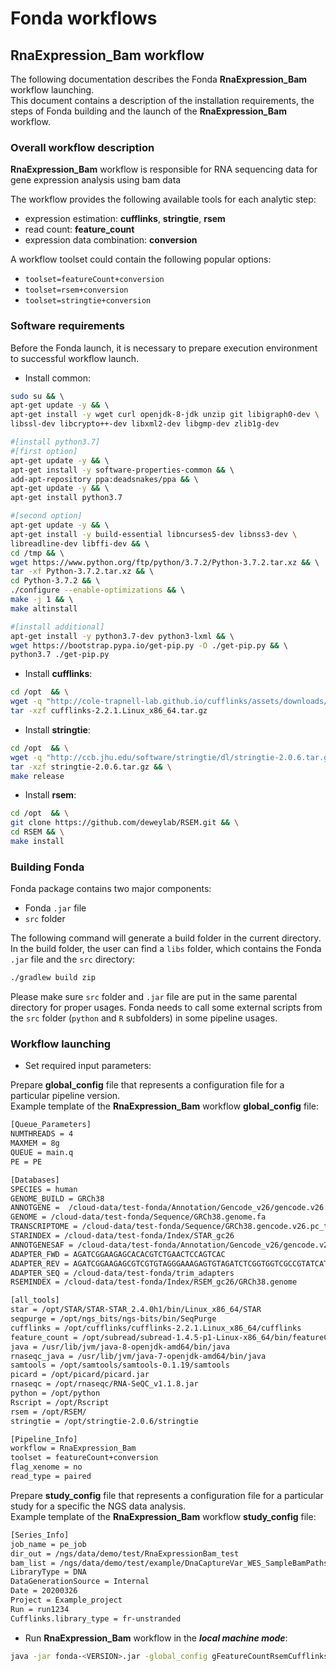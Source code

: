 # Fonda workflows

## RnaExpression_Bam workflow

The following documentation describes the Fonda **RnaExpression_Bam** workflow launching.  
This document contains a description of the installation requirements, the steps of Fonda building and the launch of the **RnaExpression_Bam** workflow.

### Overall workflow description

**RnaExpression_Bam** workflow is responsible for RNA sequencing data for gene expression analysis using bam data

The workflow provides the following available tools for each analytic step:
- expression estimation: **cufflinks**, **stringtie**, **rsem**
- read count: **feature_count**
- expression data combination: **conversion**

A workflow toolset could contain the following popular options:

- `toolset=featureCount+conversion`
- `toolset=rsem+conversion`
- `toolset=stringtie+conversion`

### Software requirements

Before the Fonda launch, it is necessary to prepare execution environment to successful workflow launch. 

-  Install common:

``` bash
sudo su && \ 
apt-get update -y && \ 
apt-get install -y wget curl openjdk-8-jdk unzip git libigraph0-dev \ 
libssl-dev libcrypto++-dev libxml2-dev libgmp-dev zlib1g-dev 

#[install python3.7] 
#[first option] 
apt-get update -y && \ 
apt-get install -y software-properties-common && \ 
add-apt-repository ppa:deadsnakes/ppa && \ 
apt-get update -y && \ 
apt-get install python3.7 

#[second option] 
apt-get update -y && \ 
apt-get install -y build-essential libncurses5-dev libnss3-dev \ 
libreadline-dev libffi-dev && \ 
cd /tmp && \ 
wget https://www.python.org/ftp/python/3.7.2/Python-3.7.2.tar.xz && \ 
tar -xf Python-3.7.2.tar.xz && \ 
cd Python-3.7.2 && \ 
./configure --enable-optimizations && \ 
make -j 1 && \ 
make altinstall 

#[install additional] 
apt-get install -y python3.7-dev python3-lxml && \ 
wget https://bootstrap.pypa.io/get-pip.py -O ./get-pip.py && \ 
python3.7 ./get-pip.py
```

-  Install **cufflinks**:

``` bash
cd /opt  && \
wget -q "http://cole-trapnell-lab.github.io/cufflinks/assets/downloads/cufflinks-2.2.1.Linux_x86_64.tar.gz" && \
tar -xzf cufflinks-2.2.1.Linux_x86_64.tar.gz
```

-  Install **stringtie**:

``` bash
cd /opt  && \
wget -q "http://ccb.jhu.edu/software/stringtie/dl/stringtie-2.0.6.tar.gz" && \
tar -xzf stringtie-2.0.6.tar.gz && \
make release
```

-  Install **rsem**:

``` bash
cd /opt  && \
git clone https://github.com/deweylab/RSEM.git && \
cd RSEM && \
make install
```

### Building Fonda 

Fonda package contains two major components:

- Fonda `.jar` file
- `src` folder

The following command will generate a build folder in the current directory. In the build folder, the user can find a `libs` folder, which contains the Fonda `.jar` file and the `src` directory:

``` bash
./gradlew build zip
```

Please make sure `src` folder and `.jar` file are put in the same parental directory for proper usages. Fonda needs to call some external scripts from the `src` folder (`python` and `R` subfolders) in some pipeline usages.

### Workflow launching

-   Set required input parameters:

Prepare **global_config** file that represents a configuration file for a particular pipeline version.  
Example template of the **RnaExpression_Bam** workflow **global\_config** file:

``` bash
[Queue_Parameters]
NUMTHREADS = 4
MAXMEM = 8g
QUEUE = main.q
PE = PE

[Databases]
SPECIES = human
GENOME_BUILD = GRCh38
ANNOTGENE =  /cloud-data/test-fonda/Annotation/Gencode_v26/gencode.v26.annotation.gtf
GENOME = /cloud-data/test-fonda/Sequence/GRCh38.genome.fa
TRANSCRIPTOME = /cloud-data/test-fonda/Sequence/GRCh38.gencode.v26.pc_transcripts.fa
STARINDEX = /cloud-data/test-fonda/Index/STAR_gc26
ANNOTGENESAF = /cloud-data/test-fonda/Annotation/Gencode_v26/gencode.v26.annotation.knowntrx.exon.level1-2.trxlevel1-3.saf
ADAPTER_FWD = AGATCGGAAGAGCACACGTCTGAACTCCAGTCAC
ADAPTER_REV = AGATCGGAAGAGCGTCGTGTAGGGAAAGAGTGTAGATCTCGGTGGTCGCCGTATCATT
ADAPTER_SEQ = /cloud-data/test-fonda/trim_adapters
RSEMINDEX = /cloud-data/test-fonda/Index/RSEM_gc26/GRCh38.genome

[all_tools]
star = /opt/STAR/STAR-STAR_2.4.0h1/bin/Linux_x86_64/STAR
seqpurge = /opt/ngs_bits/ngs-bits/bin/SeqPurge
cufflinks = /opt/cufflinks/cufflinks-2.2.1.Linux_x86_64/cufflinks
feature_count = /opt/subread/subread-1.4.5-p1-Linux-x86_64/bin/featureCounts
java = /usr/lib/jvm/java-8-openjdk-amd64/bin/java
rnaseqc_java = /usr/lib/jvm/java-7-openjdk-amd64/bin/java
samtools = /opt/samtools/samtools-0.1.19/samtools
picard = /opt/picard/picard.jar
rnaseqc = /opt/rnaseqc/RNA-SeQC_v1.1.8.jar
python = /opt/python
Rscript = /opt/Rscript
rsem = /opt/RSEM/
stringtie = /opt/stringtie-2.0.6/stringtie

[Pipeline_Info]
workflow = RnaExpression_Bam
toolset = featureCount+conversion
flag_xenome = no
read_type = paired
```

Prepare **study_config** file that represents a configuration file for a particular study for a specific the NGS data analysis.  
Example template of the **RnaExpression_Bam** workflow **study\_config** file:

``` bash
[Series_Info]
job_name = pe_job
dir_out = /ngs/data/demo/test/RnaExpressionBam_test
bam_list = /ngs/data/demo/test/example/DnaCaptureVar_WES_SampleBamPaths.txt
LibraryType = DNA
DataGenerationSource = Internal
Date = 20200326
Project = Example_project
Run = run1234
Cufflinks.library_type = fr-unstranded
```

- Run **RnaExpression_Bam** workflow in the **_local machine mode_**:

``` bash
java -jar fonda-<VERSION>.jar -global_config gFeatureCountRsemCufflinksStringtie.txt -study_config sRnaExpressionBam.txt -local
```
